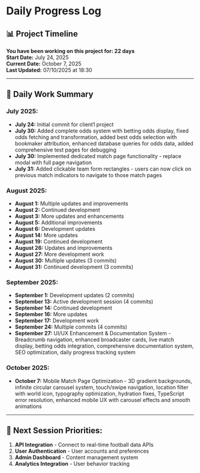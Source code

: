 # Daily Progress Log

## 📊 Project Timeline

**You have been working on this project for: 22 days**  
**Start Date:** July 24, 2025  
**Current Date:** October 7, 2025  
**Last Updated:** 07/10/2025 at 18:30

---

## 📅 Daily Work Summary

### **July 2025:**
- **July 24:** Initial commit for client1 project
- **July 30:** Added complete odds system with betting odds display, fixed odds fetching and transformation, added best odds selection with bookmaker attribution, enhanced database queries for odds data, added comprehensive test pages for debugging
- **July 30:** Implemented dedicated match page functionality - replace modal with full page navigation
- **July 31:** Added clickable team form rectangles - users can now click on previous match indicators to navigate to those match pages

### **August 2025:**
- **August 1:** Multiple updates and improvements
- **August 2:** Continued development
- **August 3:** More updates and enhancements
- **August 5:** Additional improvements
- **August 6:** Development updates
- **August 14:** More updates
- **August 19:** Continued development
- **August 26:** Updates and improvements
- **August 27:** More development work
- **August 30:** Multiple updates (3 commits)
- **August 31:** Continued development (3 commits)

### **September 2025:**
- **September 1:** Development updates (2 commits)
- **September 13:** Active development session (4 commits)
- **September 14:** Continued development
- **September 16:** More updates
- **September 17:** Development work
- **September 24:** Multiple commits (4 commits)
- **September 27:** UI/UX Enhancement & Documentation System - Breadcrumb navigation, enhanced broadcaster cards, live match display, betting odds integration, comprehensive documentation system, SEO optimization, daily progress tracking system

### **October 2025:**
- **October 7:** Mobile Match Page Optimization - 3D gradient backgrounds, infinite circular carousel system, touch/swipe navigation, location filter with world icon, typography optimization, hydration fixes, TypeScript error resolution, enhanced mobile UX with carousel effects and smooth animations

---

## 🎯 Next Session Priorities:
1. **API Integration** - Connect to real-time football data APIs
2. **User Authentication** - User accounts and preferences
3. **Admin Dashboard** - Content management system
4. **Analytics Integration** - User behavior tracking
